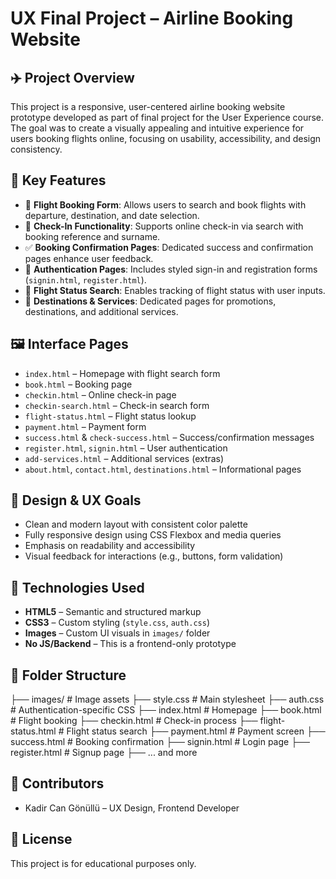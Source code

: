 # UX Final Project – Airline Booking Website

## ✈️ Project Overview

This project is a responsive, user-centered airline booking website prototype developed as part of final project for the User Experience course. The goal was to create a visually appealing and intuitive experience for users booking flights online, focusing on usability, accessibility, and design consistency.

## 🎯 Key Features

- 🧾 **Flight Booking Form**: Allows users to search and book flights with departure, destination, and date selection.
- 📅 **Check-In Functionality**: Supports online check-in via search with booking reference and surname.
- ✅ **Booking Confirmation Pages**: Dedicated success and confirmation pages enhance user feedback.
- 🔐 **Authentication Pages**: Includes styled sign-in and registration forms (`signin.html`, `register.html`).
- 🧭 **Flight Status Search**: Enables tracking of flight status with user inputs.
- 📍 **Destinations & Services**: Dedicated pages for promotions, destinations, and additional services.

## 🖼️ Interface Pages

- `index.html` – Homepage with flight search form
- `book.html` – Booking page
- `checkin.html` – Online check-in page
- `checkin-search.html` – Check-in search form
- `flight-status.html` – Flight status lookup
- `payment.html` – Payment form
- `success.html` & `check-success.html` – Success/confirmation messages
- `register.html`, `signin.html` – User authentication
- `add-services.html` – Additional services (extras)
- `about.html`, `contact.html`, `destinations.html` – Informational pages

## 🎨 Design & UX Goals

- Clean and modern layout with consistent color palette
- Fully responsive design using CSS Flexbox and media queries
- Emphasis on readability and accessibility
- Visual feedback for interactions (e.g., buttons, form validation)

## 🧰 Technologies Used

- **HTML5** – Semantic and structured markup
- **CSS3** – Custom styling (`style.css`, `auth.css`)
- **Images** – Custom UI visuals in `images/` folder
- **No JS/Backend** – This is a frontend-only prototype

## 📁 Folder Structure
├── images/ # Image assets
├── style.css # Main stylesheet
├── auth.css # Authentication-specific CSS
├── index.html # Homepage
├── book.html # Flight booking
├── checkin.html # Check-in process
├── flight-status.html # Flight status search
├── payment.html # Payment screen
├── success.html # Booking confirmation
├── signin.html # Login page
├── register.html # Signup page
├── ... and more

## 👥 Contributors

- Kadir Can Gönüllü – UX Design, Frontend Developer

## 📌 License

This project is for educational purposes only.
